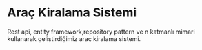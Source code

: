 # Araç Kiralama Sistemi
Rest api, entity framework,repository pattern ve n katmanlı mimari kullanarak geliştirdiğimiz araç kiralama sistemi.
